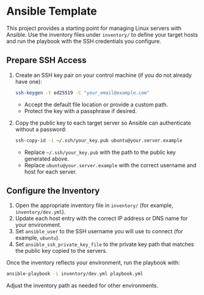# Ansible Template

This project provides a starting point for managing Linux servers with Ansible. Use the inventory files under `inventory/` to define your target hosts and run the playbook with the SSH credentials you configure.

## Prepare SSH Access

1. Create an SSH key pair on your control machine (if you do not already have one):
   ```bash
   ssh-keygen -t ed25519 -C "your_email@example.com"
   ```
   - Accept the default file location or provide a custom path.
   - Protect the key with a passphrase if desired.

2. Copy the public key to each target server so Ansible can authenticate without a password:
   ```bash
   ssh-copy-id -i ~/.ssh/your_key.pub ubuntu@your.server.example
   ```
   - Replace `~/.ssh/your_key.pub` with the path to the public key generated above.
   - Replace `ubuntu@your.server.example` with the correct username and host for each server.

## Configure the Inventory

1. Open the appropriate inventory file in `inventory/` (for example, `inventory/dev.yml`).
2. Update each host entry with the correct IP address or DNS name for your environment.
3. Set `ansible_user` to the SSH username you will use to connect (for example, `ubuntu`).
4. Set `ansible_ssh_private_key_file` to the private key path that matches the public key copied to the servers.

Once the inventory reflects your environment, run the playbook with:

```bash
ansible-playbook -i inventory/dev.yml playbook.yml
```

Adjust the inventory path as needed for other environments.
